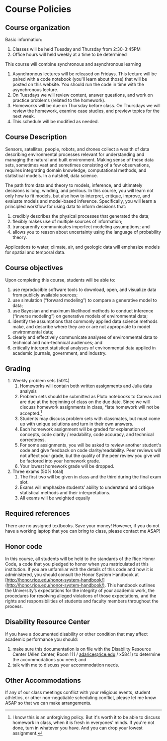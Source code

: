 # Course Policies

## Course organization

Basic information:

1. Classes will be held Tuesday and Thursday from 2:30-3:45PM
1. Office hours will held weekly at a time to be determined

This course will combine synchronous and asynchronous learning

1. Asynchronous lectures will be released on Fridays.  This lecture will be paired with a code notebook (you'll learn about those) that will be posted on this website. You should run  the code in time with the asynchronous lecture.
1. On Tuesdays we will review content, answer questions, and work on practice problems (related to the homework).
1. Homeworks will be due on Thursday before class. On Thursdays we will review the homework, examine case studies, and preview topics for the next week.
1. This schedule will be modified as needed.

## Course Description

Sensors, satellites, people, robots, and drones collect a wealth of data describing environmental processes relevant for understanding and managing the natural and built environment.
Making sense of these data sets, sometimes vast and sometimes consisting of a few observations, requires integrating domain knowledge, computational methods, and statistical models.
In a nutshell, data science.

The path from data and theory to models, inference, and ultimately decisions is long, winding, and perilous.
In this course, you will learn not only how to fit models, but also how to interpret, critique, improve, and evaluate models and model-based inference.
Specifically, you will learn a principled workflow for using data to inform decisions that:

1. credibly describes the physical processes that generated the data;
1. flexibly makes use of multiple sources of information;
1. transparently communicates imperfect modeling assumptions; and
1. allows you to reason about uncertainty using the language of probability theory.

Applications to water, climate, air, and geologic data will emphasize models for spatial and temporal data.

## Course objectives

Upon completing this course, students will be able to:

1. use reproducible software tools to download, open, and visualize data from publicly available sources;
1. use simulation (“forward modeling”) to compare a generative model to data;
1. use Bayesian and maximum likelihood methods to conduct inference (“inverse modeling”) on generative models of environmental data;
1. identify the assumptions that commonly applied data science methods make, and describe where they are or are not appropriate to model environmental data;
1. clearly and effectively communicate analyses of environmental data to technical and non-technical audiences; and
1. critically interpret statistical analyses of environmental data applied in academic journals, government, and industry.

## Grading

1. Weekly problem sets (50%)
    1. Homeworks will contain both written assignments and Julia data analysis
    1. Problem sets should be submitted as Pluto notebooks to Canvas and are due at the beginning of class on the due date. Since we will discuss homework assignments in class, *late homework will not be accepted.[^latehw]
    1. Students may discuss problem sets with classmates, but must come up with unique solutions and turn in their own answers.
    1. Each homework assignment will be graded for explanation of concepts, code clarity / readability, code accuracy, and technical correctness.
    1. For some assignments, you will be asked to review another student's code and give feedback on code clarity/readability. Peer reviews will not affect your grade, but the quality of the peer review you give will be factored into your homework grade.
    1. Your lowest homework grade will be dropped.
1. Three exams (50% total)
    1. The first two will be given in class and the third during the final exam slot.
    1. Exams will emphasize students’ ability to understand and critique statistical methods and their interpretations.
    1. All exams will be weighted equally

## Required references

There are no assigned textbooks.
Save your money!
However, if you do not have a working laptop that you can bring to class, please contact me ASAP!

## Honor code

In this course, all students will be held to the standards of the Rice Honor Code, a code that you pledged to honor when you matriculated at this institution.
If you are unfamiliar with the details of this code and how it is administered, you should consult the Honor System Handbook at [http://honor.rice.edu/honor-system-handbook/](http://honor.rice.edu/honor-system-handbook/).
This handbook outlines the University’s expectations for the integrity of your academic work, the procedures for resolving alleged violations of those expectations, and the rights and responsibilities of students and faculty members throughout the process.

## Disability Resource Center

If you have a documented disability or other condition that may affect academic performance you should:

1. make sure this documentation is on file with the Disability Resource Center (Allen Center, Room 111 / [adarice@rice.edu](mailto:adarice@rice.edu) / x5841) to determine the accommodations you need; and
1. talk with me to discuss your accommodation needs.

## Other Accommodations

If any of our class meetings conflict with your religious events, student athletics, or other non-negotiable scheduling conflict, please let me know ASAP so that we can make arrangements.

[^latehw]: I know this is an unforgiving policy. But it's worth it to be able to discuss homework in class, when it is fresh in everyones' minds. If you're not done, turn in whatever you have. And you can drop your lowest assignment.
